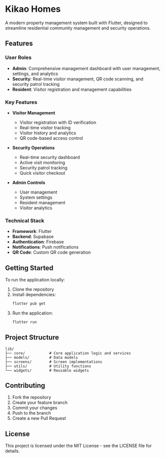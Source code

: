 # Kikao Homes

A modern property management system built with Flutter, designed to streamline residential community management and security operations.

## Features

### User Roles
- **Admin**: Comprehensive management dashboard with user management, settings, and analytics
- **Security**: Real-time visitor management, QR code scanning, and security patrol tracking
- **Resident**: Visitor registration and management capabilities

### Key Features

- **Visitor Management**
  - Visitor registration with ID verification
  - Real-time visitor tracking
  - Visitor history and analytics
  - QR code-based access control

- **Security Operations**
  - Real-time security dashboard
  - Active visit monitoring
  - Security patrol tracking
  - Quick visitor checkout

- **Admin Controls**
  - User management
  - System settings
  - Resident management
  - Visitor analytics

### Technical Stack
- **Framework**: Flutter
- **Backend**: Supabase
- **Authentication**: Firebase
- **Notifications**: Push notifications
- **QR Code**: Custom QR code generation

## Getting Started

To run the application locally:

1. Clone the repository
2. Install dependencies:
   ```bash
   flutter pub get
   ```
3. Run the application:
   ```bash
   flutter run
   ```

## Project Structure

```
lib/
├── core/           # Core application logic and services
├── models/         # Data models
├── screens/        # Screen implementations
├── utils/          # Utility functions
└── widgets/        # Reusable widgets
```

## Contributing

1. Fork the repository
2. Create your feature branch
3. Commit your changes
4. Push to the branch
5. Create a new Pull Request

## License

This project is licensed under the MIT License - see the LICENSE file for details.

